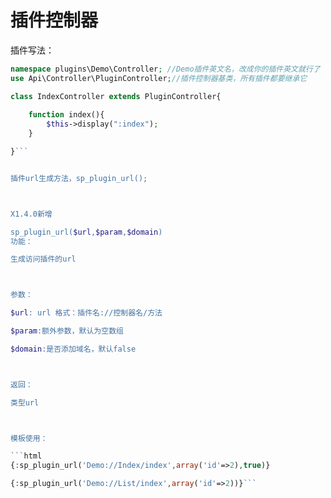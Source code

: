 # 插件控制器

插件写法：

```php
namespace plugins\Demo\Controller; //Demo插件英文名，改成你的插件英文就行了
use Api\Controller\PluginController;//插件控制器基类，所有插件都要继承它

class IndexController extends PluginController{
	
	function index(){
		$this->display(":index");
	}

}```


插件url生成方法，sp_plugin_url();



X1.4.0新增

sp_plugin_url($url,$param,$domain)
功能：

生成访问插件的url



参数：

$url: url 格式：插件名://控制器名/方法

$param:额外参数，默认为空数组

$domain:是否添加域名，默认false



返回：

类型url



模板使用：

```html
{:sp_plugin_url('Demo://Index/index',array('id'=>2),true)}

{:sp_plugin_url('Demo://List/index',array('id'=>2))}```